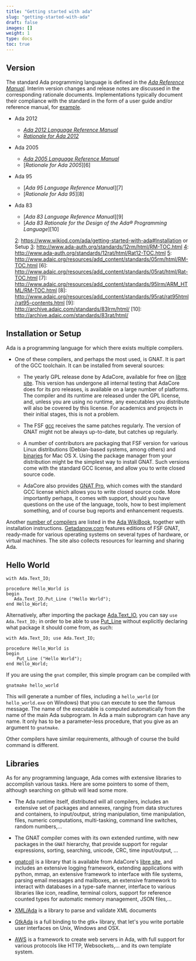 ```yaml
---
title: "Getting started with ada"
slug: "getting-started-with-ada"
draft: false
images: []
weight: 1
type: docs
toc: true
---
```


## Version
The standard Ada programming language is defined in the [*Ada Reference Manual*][1]. Interim version changes and release notes are discussed in the corresponding rationale documents. Implementations typically document their compliance with the standard in the form of a user guide and/or reference manual, for [example][2].

- Ada 2012

    - [*Ada 2012 Language Reference Manual*][3]
    - [*Rationale for Ada 2012*][4]

- Ada 2005

    - [*Ada 2005 Language Reference Manual*][5]
    - [*Rationale for Ada 2005*][6]

- Ada 95

    - [*Ada 95 Language Reference Manua*l][7]
    - [*Rationale for Ada 95*][8]

- Ada 83

    - [*Ada 83 Language Reference Manua*l][9] 
    - [*Ada 83 Rationale for the Design of the
Ada® Programming Language*][10]


  [1]: http://www.ada-auth.org/arm.html
  [2]: https://www.wikiod.com/ada/getting-started-with-ada#Installation or Setup
  [3]: http://www.ada-auth.org/standards/12rm/html/RM-TOC.html
  [4]: http://www.ada-auth.org/standards/12rat/html/Rat12-TOC.html
  [5]: http://www.adaic.org/resources/add_content/standards/05rm/html/RM-TOC.html
  [6]: http://www.adaic.org/resources/add_content/standards/05rat/html/Rat-TOC.html
  [7]: http://www.adaic.org/resources/add_content/standards/95lrm/ARM_HTML/RM-TOC.html
  [8]: http://www.adaic.org/resources/add_content/standards/95rat/rat95html/rat95-contents.html
  [9]: http://archive.adaic.com/standards/83lrm/html/
  [10]: http://archive.adaic.com/standards/83rat/html/

## Installation or Setup
Ada is a programming language for which there exists multiple compilers.

* One of these compilers, and perhaps the most used, is GNAT. It is part of the GCC toolchain. It can be installed from several sources:
   
  - The yearly GPL release done by AdaCore, available for free on [libre site][3]. This version has undergone all internal testing that AdaCore does for its pro releases, is available on a large number of platforms. The compiler and its runtime are released under the GPL license, and, unless you are using no runtime, any executables you distribute will also be covered by this license. For academics and projects in their initial stages, this is not a problem.

  - The FSF [gcc][1] receives the same patches regularly. The version of GNAT might not be always up-to-date, but catches up regularly.

  - A number of contributors are packaging that FSF version for various Linux distributions (Debian-based systems, among others) and [binaries][2] for Mac OS X. Using the package manager from your distribution might be the simplest way to install GNAT. Such versions come with the standard GCC license, and allow you to write closed source code.

  - AdaCore also provides [GNAT Pro][4], which comes with the standard GCC license which allows you to write closed source code. More importantly perhaps, it comes with support, should you have questions on the use of the language, tools, how to best implement something, and of course bug reports and enhancement requests.

Another [number of compilers][5] are listed in the [Ada WikiBook][.wikibook], together with installation instructions. [Getadanow.com][.getadanow] features editions of FSF GNAT, ready-made for various operating systems on several types of hardware, or virtual machines. The site also collects resources for learning and sharing Ada. 

  [1]: https://gcc.gnu.org
  [2]: https://sourceforge.net/projects/gnuada/
  [3]: https://libre.adacore.com
  [4]: https://www.adacore.com

  [5]: https://en.wikibooks.org/wiki/Ada_Programming/Installing
  [.wikibook]: https://en.wikibooks.org/wiki/Ada_Programming
  [.getadanow]: http://getadanow.com

## Hello World
    with Ada.Text_IO;
    
    procedure Hello_World is
    begin
       Ada.Text_IO.Put_Line ("Hello World");
    end Hello_World;

Alternatively, after importing the package [Ada.Text_IO][1], you can say `use Ada.Text_IO;` in order to be able to use [Put_Line][2] without explicitly declaring what package it should come from, as such:

    with Ada.Text_IO; use Ada.Text_IO;

    procedure Hello_World is
    begin
        Put_Line ("Hello World");
    end Hello_World;

If you are using the `gnat` compiler, this simple program can be compiled with

    gnatmake hello_world

This will generate a number of files, including a `hello_world` (or `hello_world.exe` on Windows) that you can execute to see the famous message. The name of the executable is computed automatically from the name of the main Ada subprogram. In Ada a main subprogram can have any name. It only has to be a parameter-less procedure, that you give as an argument to `gnatmake`.

Other compilers have similar requirements, although of course the build command is different.


  [1]: https://www.wikiod.com/ada/package-adatext_io
  [2]: https://www.wikiod.com/ada/package-adatext_io#Put_Line

## Libraries
As for any programming language, Ada comes with extensive libraries to accomplish various tasks. Here are some pointers to some of them, although searching on github will lead some more.

- The Ada runtime itself, distributed will all compilers, includes an extensive set of packages and annexes, ranging from data structures and containers, to input/output, string manipulation, time manipulation, files, numeric computations, multi-tasking, command line switches, random numbers,...

- The GNAT compiler comes with its own extended runtime, with new packages in the `GNAT` hierarchy, that provide support for regular expressions, sorting, searching, unicode, CRC, time input/output, ...

- [gnatcoll][1] is a library that is available from AdaCore's [libre site][2], and includes an extensive logging framework, extending applications with python, mmap, an extensive framework to interface with file systems, parsing email messages and mailboxes, an extensive framework to interact with databases in a type-safe manner, interface to various libraries like icon, readline, terminal colors, support for reference counted types for automatic memory management, JSON files,...

- [XML/Ada][3] is a library to parse and validate XML documents

- [GtkAda][5] is a full binding to the gtk+ library, that let's you write portable user interfaces on Unix, Windows and OSX.

- [AWS][2] is a framework to create web servers in Ada, with full support for various protocols like HTTP, Websockets,... and its own template system.

  [1]: http://docs.adacore.com/gnatcoll-docs/
  [2]: https://libre.adacore.com/
  [3]: http://docs.adacore.com/xmlada-docs/
  [5]: http://docs.adacore.com/gtkada-docs/gtkada_rm/gtkada_rm/


